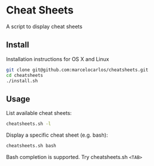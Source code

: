 # Cheat Sheets

A script to display cheat sheets

## Install

Installation instructions for OS X and Linux

```bash
git clone git@github.com:marcelocarlos/cheatsheets.git
cd cheatsheets
./install.sh
```

## Usage

List available cheat sheets:

```bash
cheatsheets.sh -l
```

Display a specific cheat sheet (e.g. bash):

```bash
cheatsheets.sh bash
```

Bash completion is supported. Try cheatsheets.sh `<TAB>`
